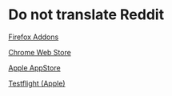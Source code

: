 # Do not translate Reddit


[Firefox Addons](https://addons.mozilla.org/en-US/firefox/addon/do-not-translate-reddit/)

[Chrome Web Store](https://chromewebstore.google.com/detail/do-not-translate-reddit/ikgghmbdhdpmkonakecjkmjdngodplmm)

[Apple AppStore](https://apps.apple.com/us/app/donottranslateredpost/id6747731143)

[Testflight (Apple)](https://testflight.apple.com/join/fACgjm3k)